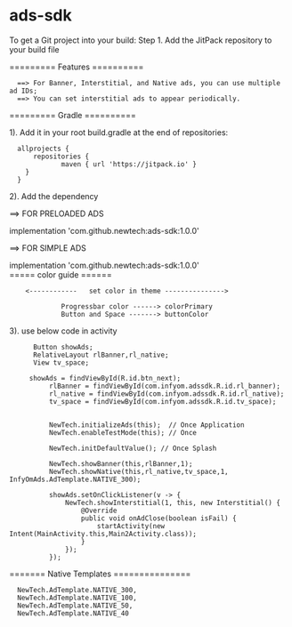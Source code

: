 # ads-sdk
To get a Git project into your build: Step 1. Add the JitPack repository to your build file

========= Features ==========

      ==> For Banner, Interstitial, and Native ads, you can use multiple ad IDs; 
      ==> You can set interstitial ads to appear periodically.
========= Gradle ==========

1). Add it in your root build.gradle at the end of repositories:

      allprojects {
          repositories {
                 maven { url 'https://jitpack.io' }
        }
      }
2). Add the dependency

==> FOR PRELOADED ADS

   implementation 'com.github.newtech:ads-sdk:1.0.0'

==> FOR SIMPLE ADS

   implementation 'com.github.newtech:ads-sdk:1.0.0'  
===== color guide ======

        <------------   set color in theme --------------->

                 Progressbar color ------> colorPrimary
                 Button and Space -------> buttonColor
3). use below code in activity

          Button showAds;
          RelativeLayout rlBanner,rl_native;
          View tv_space;

         showAds = findViewById(R.id.btn_next);
              rlBanner = findViewById(com.infyom.adssdk.R.id.rl_banner);
              rl_native = findViewById(com.infyom.adssdk.R.id.rl_native);
              tv_space = findViewById(com.infyom.adssdk.R.id.tv_space);


              NewTech.initializeAds(this);  // Once Application
              NewTech.enableTestMode(this); // Once

              NewTech.initDefaultValue(); // Once Splash
              
              NewTech.showBanner(this,rlBanner,1);
              NewTech.showNative(this,rl_native,tv_space,1, InfyOmAds.AdTemplate.NATIVE_300);

              showAds.setOnClickListener(v -> {
                  NewTech.showInterstitial(1, this, new Interstitial() {
                      @Override
                      public void onAdClose(boolean isFail) {
                          startActivity(new Intent(MainActivity.this,Main2Activity.class));
                      }
                  });
              });
======= Native Templates ===============

      NewTech.AdTemplate.NATIVE_300,
      NewTech.AdTemplate.NATIVE_100,
      NewTech.AdTemplate.NATIVE_50,
      NewTech.AdTemplate.NATIVE_40
